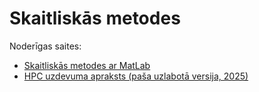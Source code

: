 # Skaitliskās metodes

Noderīgas saites:
 * [Skaitliskās metodes ar MatLab](https://ebooks.rtu.lv/wp-content/uploads/sites/32/2023/08/9789934229398-Skaitliskas-metodes-ar-MATLAB.pdf)
 * [HPC uzdevuma apraksts (paša uzlabotā versija, 2025)](https://github.com/RTUtniy/my-rtu-files/tree/main/III%20semestris/Skaitliskās%20metodes/HPC.pdf)